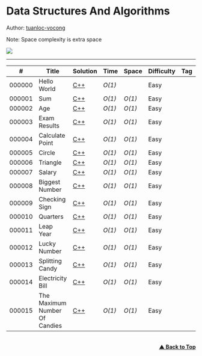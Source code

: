 # Data Structures And Algorithms

Author: [tuanloc-vocong](https://github.com/tuanloc-vocong)

Note: Space complexity is extra space

![](https://progress-bar.dev/100/?title=%20done%208%20/1000000&width=1000)

---

| #      | Title                         | Solution                                          | Time   | Space  | Difficulty | Tag | Topic |
| ------ | ----------------------------- | ------------------------------------------------- | ------ | ------ | ---------- | --- | ----- |
| 000000 | Hello World                   | [C++](./000000_hello_world.cpp)                   | _O(1)_ |        | Easy       |     |       |
| 000001 | Sum                           | [C++](./000001_sum.cpp)                           | _O(1)_ | _O(1)_ | Easy       |     |       |
| 000002 | Age                           | [C++](./000002_age.cpp)                           | _O(1)_ | _O(1)_ | Easy       |     |       |
| 000003 | Exam Results                  | [C++](./000003_exam_results.cpp)                  | _O(1)_ | _O(1)_ | Easy       |     |       |
| 000004 | Calculate Point               | [C++](./000004_calculate_point.cpp)               | _O(1)_ | _O(1)_ | Easy       |     |       |
| 000005 | Circle                        | [C++](./000005_circle.cpp)                        | _O(1)_ | _O(1)_ | Easy       |     |       |
| 000006 | Triangle                      | [C++](./000006_triangle.cpp)                      | _O(1)_ | _O(1)_ | Easy       |     |       |
| 000007 | Salary                        | [C++](./000007_salary.cpp)                        | _O(1)_ | _O(1)_ | Easy       |     |       |
| 000008 | Biggest Number                | [C++](./000008_biggest_number.cpp)                | _O(1)_ | _O(1)_ | Easy       |     |       |
| 000009 | Checking Sign                 | [C++](./000009_checking_sign.cpp)                 | _O(1)_ | _O(1)_ | Easy       |     |       |
| 000010 | Quarters                      | [C++](./000010_quarters.cpp)                      | _O(1)_ | _O(1)_ | Easy       |     |       |
| 000011 | Leap Year                     | [C++](./000011_leap_year.cpp)                     | _O(1)_ | _O(1)_ | Easy       |     |       |
| 000012 | Lucky Number                  | [C++](./000012_lucky_number.cpp)                  | _O(1)_ | _O(1)_ | Easy       |     |       |
| 000013 | Splitting Candy               | [C++](./000013_splitting_candy.cpp)               | _O(1)_ | _O(1)_ | Easy       |     |       |
| 000014 | Electricity Bill              | [C++](./000014_electricity_bill.cpp)              | _O(1)_ | _O(1)_ | Easy       |     |       |
| 000015 | The Maximum Number Of Candies | [C++](./000015_the_maximum_number_of_candies.cpp) | _O(1)_ | _O(1)_ | Easy       |     |       |

<br/>
   <div align="right">
       <b><a href="#data_structures_and_algorithms">▲ Back to Top</a></b>
   </div>
<br/>
